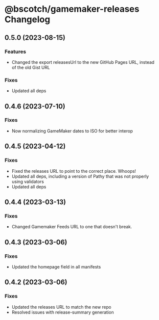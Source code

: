 # @bscotch/gamemaker-releases Changelog

## 0.5.0 (2023-08-15)

### Features

- Changed the export releasesUrl to the new GitHub Pages URL, instead of the old Gist URL

### Fixes

- Updated all deps

## 0.4.6 (2023-07-10)

### Fixes

- Now normalizing GameMaker dates to ISO for better interop

## 0.4.5 (2023-04-12)

### Fixes

- Fixed the releases URL to point to the correct place. Whoops!
- Updated all deps, including a version of Pathy that was not properly using validators
- Updated all deps

## 0.4.4 (2023-03-13)

### Fixes

- Changed Gamemaker Feeds URL to one that doesn't break.

## 0.4.3 (2023-03-06)

### Fixes

- Updated the homepage field in all manifests

## 0.4.2 (2023-03-06)

### Fixes

- Updated the releases URL to match the new repo
- Resolved issues with release-summary generation